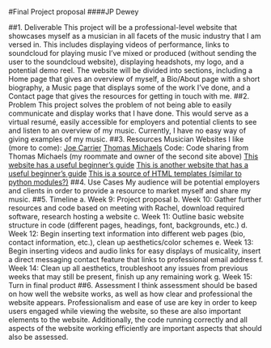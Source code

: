 #Final Project proposal
####JP Dewey

##1.	Deliverable
This project will be a professional-level website that showcases myself as a musician in all facets of the music industry that I am versed in. This includes displaying videos of performance, links to soundcloud for playing music I’ve mixed or produced (without sending the user to the soundcloud website), displaying headshots, my logo, and a potential demo reel. The website will be divided into sections, including a Home page that gives an overview of myself, a Bio/About page with a short biography, a Music page that displays some of the work I’ve done, and a Contact page that gives the resources for getting in touch with me.
##2.	Problem
This project solves the problem of not being able to easily communicate and display works that I have done. This would serve as a virtual resumé, easily accessible for employers and potential clients to see and listen to an overview of my music. Currently, I have no easy way of giving examples of my music.
##3.	Resources
Musician Websites I like (more to come):
[Joe Carrier](http://www.joecarrier.net/)
[Thomas Michaels](http://www.thomasjmichaels.com/index.html)
Code:
Code sharing from Thomas Michaels (my roommate and owner of the second site above)
[This website has a useful beginner’s guide](https://websitesetup.org/website-coding-html-css/)
[This is another website that has a useful beginner’s guide](https://www.w3schools.com/howto/howto_website.asp)
[This is a source of HTML templates (similar to python modules?)](https://html.com/resources/free-html-templates/)
##4.	Use Cases
My audience will be potential employers and clients in order to provide a resource to market myself and share my music.
##5.	Timeline
a.	Week 9: Project proposal
b.	Week 10: Gather further resources and code based on meeting with Rachel, download required software, research hosting a website
c.	Week 11: Outline basic website structure in code (different pages, headings, font, backgrounds, etc.)
d.	Week 12: Begin inserting text information into different web pages (bio, contact information, etc.), clean up aesthetics/color schemes
e.	Week 13: Begin inserting videos and audio links for easy displays of musicality, insert a direct messaging contact feature that links to professional email address
f.	Week 14: Clean up all aesthetics, troubleshoot any issues from previous weeks that may still be present, finish up any remaining work
g.	Week 15: Turn in final product
##6.	Assessment
I think assessment should be based on how well the website works, as well as how clear and professional the website appears. Professionalism and ease of use are key in order to keep users engaged while viewing the website, so these are also important elements to the website. Additionally, the code running correctly and all aspects of the website working efficiently are important aspects that should also be assessed.
